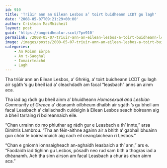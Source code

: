 ```yaml
---
id: 910
title: 'Triùir ann an Eilean Lesbos a’ toirt buidheann LCDT gu lagh'
date: '2008-05-07T09:21:29+00:00'
author: Crìstean MacMhìcheil
layout: post
guid: 'https://angeidhealur.scot/?p=910'
permalink: /2008-05-07-triuir-ann-an-eilean-lesbos-a-toirt-buidheann-lcdt-gu-lagh/
image: /images/posts/2008-05-07-triuir-ann-an-eilean-lesbos-a-toirt-buidheann-lcdt-gu-lagh.webp
categories:
    - An Roinn Eòrpa
    - An t-Saoghal
    - Iomairteachd
    - Lagh
---
```


Tha triùir ann an Eilean Lesbos, a’ Ghrèig, a’ toirt buidheann LCDT gu lagh air sgàth ’s gu bheil iad a’ cleachdadh am facal “leasbach” anns an ainm aca.

Tha iad ag ràdh gu bheil ainm a’ bhuidheann *Homosexual and Lesbian Community of Greece* a’ dèanamh oilbheum dhaibh air sgàth ’s gu bheil am facal Leasbach a’ ciallachadh cuideigin à Eilean Lesbos seach boireann aig a bheil tarraing ri boireannaich eile.

“Chan urrainn do mo phiuthar ag ràdh gur e Leasbach a th’ innte,” arsa Dimitris Lambrou. “Tha an fèin-aithne againn air a bhith a’ gabhail bhuainn gun chòir le boireannaich aig nach eil ceanglaichean ri Lesbos.”

“Chan e gnìomh ionnsaigheach an-aghaidh leasbaich a th’ ann,” ars e. “Faodaidh iad tighinn gu Lesbos, pòsadh neo rud sam bith a thogras iad a dhèanamh. Ach tha sinn airson am facal Leasbach a chur às dhan ainm aca.”
